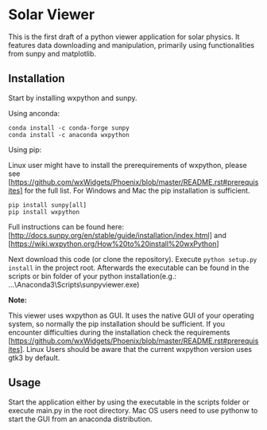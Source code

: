 # Solar Viewer

This is the first draft of a python viewer application for solar physics.
It features data downloading and manipulation, primarily using functionalities from sunpy and matplotlib.

Installation
------------
Start by installing wxpython and sunpy.

Using anconda:
```
conda install -c conda-forge sunpy
conda install -c anaconda wxpython 
```
Using pip:

Linux user might have to install the prerequirements of wxpython, please see [https://github.com/wxWidgets/Phoenix/blob/master/README.rst#prerequisites] for the full list.
For Windows and Mac the pip installation is sufficient.
``` 
pip install sunpy[all]
pip install wxpython
```

Full instructions can be found here: [http://docs.sunpy.org/en/stable/guide/installation/index.html] and [https://wiki.wxpython.org/How%20to%20install%20wxPython]

Next download this code (or clone the repository).
Execute `python setup.py install` in the project root.
Afterwards the executable can be found in the scripts or bin folder of your python installation(e.g.: ...\Anaconda3\Scripts\sunpyviewer.exe)

**Note:**

This viewer uses wxpython as GUI. It uses the native GUI of your operating system, so normally the pip installation should be sufficient.
If you encounter difficulties during the installation check the requirements [https://github.com/wxWidgets/Phoenix/blob/master/README.rst#prerequisites].
Linux Users should be aware that the current wxpython version uses gtk3 by default.

Usage
------------

Start the application either by using the executable in the scripts folder or execute main.py in the root directory.
Mac OS users need to use pythonw to start the GUI from an anaconda distribution.